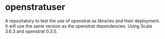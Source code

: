 # openstratuser
A repositatory to test the use of openstrat as libraries and their deployment. It will use the same version as the openstrat dependencies.
Using Scala 3.6.3 and openstrat 0.3.5.
